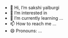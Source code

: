 - 👋 Hi, I’m sakshi yalburgi
- 👀 I’m interested in 
- 🌱 I’m currently learning ...
- 📫 How to reach me ...
- 😄 Pronouns: ...

<!---
sakshiyalburgi/sakshiyalburgi is a ✨ special ✨ repository because its `README.md` (this file) appears on your GitHub profile.
You can click the Preview link to take a look at your changes.
--->
